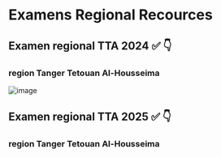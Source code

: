 # Examens Regional Recources

## Examen regional TTA 2024 ✅ 👇
### region Tanger Tetouan Al-Housseima
![image](https://github.com/user-attachments/assets/f9e05046-3814-4072-9919-773b2ed3647b)

## Examen regional TTA 2025 ✅ 👇
### region Tanger Tetouan Al-Housseima
